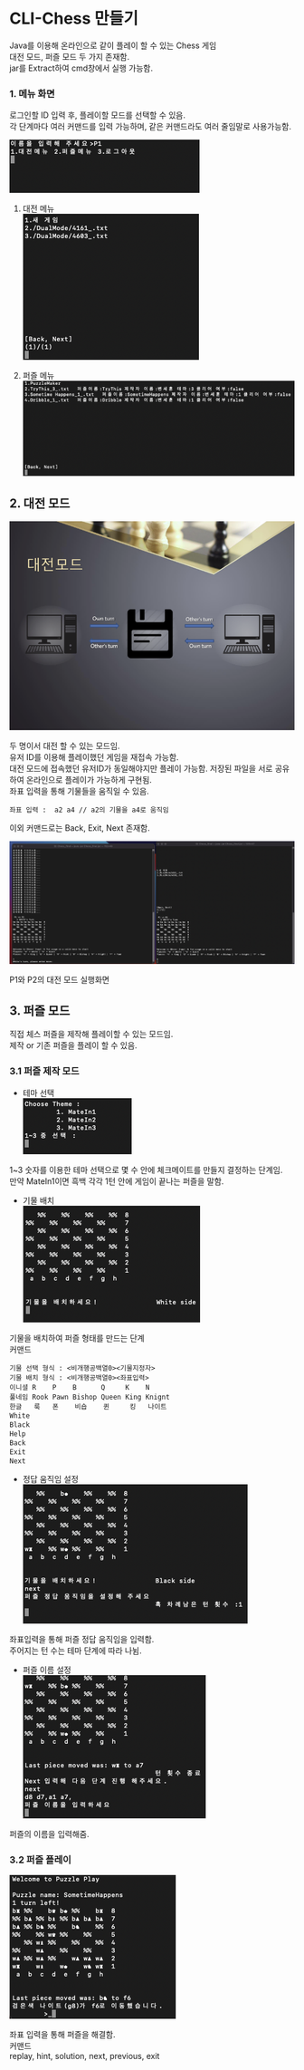 # CLI-Chess 만들기
Java를 이용해 온라인으로 같이 플레이 할 수 있는 Chess 게임        
대전 모드, 퍼즐 모드 두 가지 존재함.      
jar를 Extract하여 cmd창에서 실행 가능함.          

### 1. 메뉴 화면
   로그인할 ID 입력 후, 플레이할 모드를 선택할 수 있음.         
   각 단계마다 여러 커맨드를 입력 가능하며, 같은 커맨드라도 여러 줄임말로 사용가능함.         
        

![Main](Images/MainMenu.png)        

1. 대전 메뉴        
![DualMenu](Images/DualMenu.png)        

2. 퍼즐 메뉴        
![PuzzleMenu](Images/PuzzleMenu.png)        

## 2. 대전 모드        
![Dual](Images/Dual.png)        

두 명이서 대전 할 수 있는 모드임.      
유저 ID를 이용해 플레이했던 게임을 재접속 가능함.     
대전 모드에 접속했던 유저ID가 동일해야지만 플레이 가능함.
저장된 파일을 서로 공유하여 온라인으로 플레이가 가능하게 구현됨.                 
좌표 입력을 통해 기물들을 움직일 수 있음.       
    
    좌표 입력 :  a2 a4 // a2의 기물을 a4로 움직임

이외 커맨드로는  Back, Exit, Next 존재함.     

![PlayScreen](Images/Playscreen.png)        

P1와 P2의 대전 모드 실행화면        

## 3. 퍼즐 모드        
직접 체스 퍼즐을 제작해 플레이할 수 있는 모드임.      
제작 or 기존 퍼즐을 플레이 할 수 있음.      

###  3.1 퍼즐 제작 모드     
- 테마 선택     
![Theme](Images/Theme.png)      

1~3 숫자를 이용한 테마 선택으로 몇 수 안에 체크메이트를 만들지 결정하는 단계임.       
만약 MateIn1이면 흑백 각각 1턴 안에 게임이 끝나는 퍼즐을 말함.        

- 기물 배치     
![Piece](Images/PieceSetting.png)       

기물을 배치하여 퍼즐 형태를 만드는 단계         
커맨드

    기물 선택 형식 : <비개행공백열0><기물지정자>
    기물 배치 형식 : <비개행공백열0><좌표입력>
    이니셜 R    P    B      Q     K    N
    풀네임 Rook Pawn Bishop Queen King Knignt
    한글   룩   폰    비숍    퀸     킹   나이트
    White
    Black
    Help
    Back
    Exit
    Next


- 정답 움직임 설정      
![sol](Images/SolutionMove.png)         

좌표입력을 통해 퍼즐 정답 움직임을 입력함.        
주어지는 턴 수는 테마 단계에 따라 나뉨.                

- 퍼즐 이름 설정        
![Naming](Images/namingPuzzle.png)          

퍼즐의 이름을 입력해줌.           

### 3.2 퍼즐 플레이          
![PuzzlePlay](Images/PuzzlePlay.png)           

좌표 입력을 통해 퍼즐을 해결함.         
커맨드      
replay, hint, solution, next, previous, exit